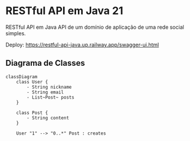 # RESTful API em Java 21

RESTful API em Java API de um domínio de aplicação de uma rede social simples.

Deploy: https://restful-api-java.up.railway.app/swagger-ui.html

## Diagrama de Classes

```mermaid
classDiagram
    class User {
        - String nickname
        - String email
        - List~Post~ posts
    }

    class Post {
        - String content
    }
    
    User "1" --> "0..*" Post : creates
```
